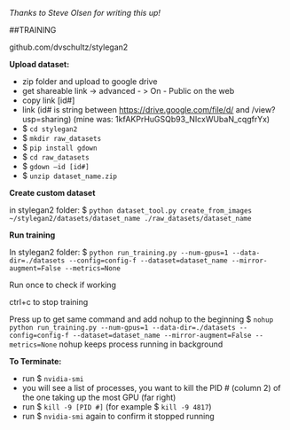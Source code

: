 _Thanks to Steve Olsen for writing this up!_ 

##TRAINING

github.com/dvschultz/stylegan2

**Upload dataset:**
- zip folder and upload to google drive
- get shareable link -> advanced - > On - Public on the web
- copy link [id#]
- link (id# is string between https://drive.google.com/file/d/ and /view?usp=sharing) (mine was: 1kfAKPrHuGSQb93_NIcxWUbaN_cqgfrYx)
- $ `cd stylegan2`
- $ `mkdir raw_datasets`
- $ `pip install gdown`
- $ `cd raw_datasets`
- $ `gdown —id [id#]`
- $ `unzip dataset_name.zip`

**Create custom dataset**

in stylegan2 folder:
$ `python dataset_tool.py create_from_images ~/stylegan2/datasets/dataset_name ./raw_datasets/dataset_name`

**Run training**

In stylegan2 folder:
$ `python run_training.py --num-gpus=1 --data-dir=./datasets --config=config-f --dataset=dataset_name --mirror-augment=False --metrics=None`

Run once to check if working

ctrl+c to stop training

Press up to get same command and add nohup to the beginning
 $ `nohup python run_training.py --num-gpus=1 --data-dir=./datasets --config=config-f --dataset=dataset_name --mirror-augment=False --metrics=None`
nohup keeps process running in background

**To Terminate:**

- run $ `nvidia-smi`
- you will see a list of processes, you want to kill the PID # (column 2) of the one taking up the most GPU (far right)
- run $ `kill -9 [PID #]` (for example $ `kill -9 4817`)
- run $ `nvidia-smi` again to confirm it stopped running
